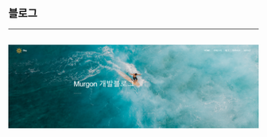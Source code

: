 

## 블로그
---
<div align="center">
  <br>
  <a href="https://daegon0130.github.io/">
    <img alt="블로그 화면" src="/assets/images/banners/readme_pic.PNG" width="600">
  </a>

</div>